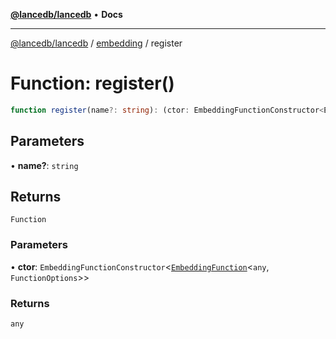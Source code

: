 [**@lancedb/lancedb**](../../../README.md) • **Docs**

***

[@lancedb/lancedb](../../../README.md) / [embedding](../README.md) / register

# Function: register()

```ts
function register(name?: string): (ctor: EmbeddingFunctionConstructor<EmbeddingFunction<any, FunctionOptions>>) => any
```

## Parameters

• **name?**: `string`

## Returns

`Function`

### Parameters

• **ctor**: `EmbeddingFunctionConstructor`&lt;[`EmbeddingFunction`](../classes/EmbeddingFunction.md)&lt;`any`, `FunctionOptions`&gt;&gt;

### Returns

`any`
